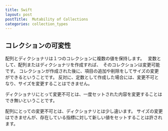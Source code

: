 ```yaml
---
title: Swift
layout: post
postTitle:  Mutability of Collections
categories: collection_types
---
```


## コレクションの可変性

配列とディクショナリは１つのコレクションに複数の値を保持します。　
変数として、配列またはディクショナリを作成すれば、　そのコレクションは変更可能です。
コレクションが作成された後に、項目の追加や削除をしてサイズの変更ができるということです。
反対に、定数として作成した場合には、変更不可となり、サイズを変更することはできません。

ディクショナリにとって変更不可とは、一度セットされた内容を変更することはでき無いということです。

配列にとっての変更不可とは、ディクショナリとは少し違います。
サイズの変更はできませんが、存在している指標に対して新しい値をセットすることは許されます。